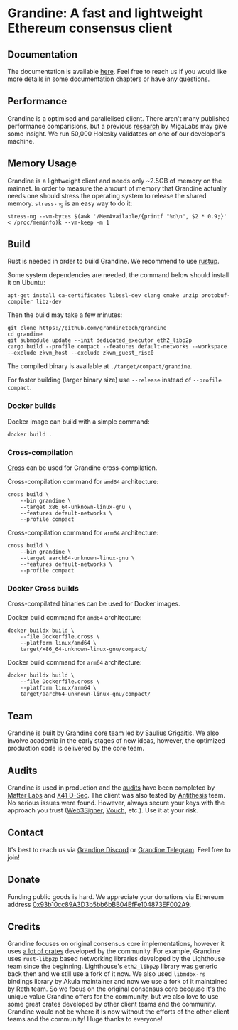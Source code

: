 # Grandine: A fast and lightweight Ethereum consensus client

## Documentation

The documentation is available [here](https://docs.grandine.io/). Feel free to reach us if you would like more details in some documentation chapters or have any questions.

## Performance

Grandine is a optimised and parallelised client. There aren't many published performance comparisions, but a previous [research](https://arxiv.org/abs/2311.05252) by MigaLabs may give some insight. We run 50,000 Holesky validators on one of our developer's machine.

## Memory Usage

Grandine is a lightweight client and needs only ~2.5GB of memory on the mainnet. In order to measure the amount of memory that Grandine actually needs one should stress the operating system to release the shared memory. `stress-ng` is an easy way to do it:

```
stress-ng --vm-bytes $(awk '/MemAvailable/{printf "%d\n", $2 * 0.9;}' < /proc/meminfo)k --vm-keep -m 1
```
## Build

Rust is needed in order to build Grandine. We recommend to use [rustup](https://rustup.rs/).

Some system dependencies are needed, the command below should install it on Ubuntu:

```
apt-get install ca-certificates libssl-dev clang cmake unzip protobuf-compiler libz-dev
```

Then the build may take a few minutes:

```shell
git clone https://github.com/grandinetech/grandine
cd grandine
git submodule update --init dedicated_executor eth2_libp2p
cargo build --profile compact --features default-networks --workspace --exclude zkvm_host --exclude zkvm_guest_risc0
```

The compiled binary is available at `./target/compact/grandine`.

For faster building (larger binary size) use `--release` instead of `--profile compact`.

### Docker builds

Docker image can build with a simple command:

```shell
docker build .
```

### Cross-compilation

[Cross](https://github.com/cross-rs/cross) can be used for Grandine cross-compilation.

Cross-compilation command for `amd64` architecture:

```shell
cross build \
    --bin grandine \
    --target x86_64-unknown-linux-gnu \
    --features default-networks \
    --profile compact
```

Cross-compilation command for `arm64` architecture:

```shell
cross build \
    --bin grandine \
    --target aarch64-unknown-linux-gnu \
    --features default-networks \
    --profile compact
```

### Docker Cross builds

Cross-compilated binaries can be used for Docker images.

Docker build command for `amd64` architecture:

```shell
docker buildx build \
    --file Dockerfile.cross \
    --platform linux/amd64 \
    target/x86_64-unknown-linux-gnu/compact/
```

Docker build command for `arm64` architecture:

```shell
docker buildx build \
    --file Dockerfile.cross \
    --platform linux/arm64 \
    target/aarch64-unknown-linux-gnu/compact/
```

## Team

Grandine is built by [Grandine core team](https://grandine.io/) led by [Saulius Grigaitis](https://twitter.com/sauliuseth).
We also involve academia in the early stages of new ideas, however, the optimized production code is delivered by the core team.

## Audits

Grandine is used in production and the [audits](/audit) have been completed by [Matter Labs](https://matter-labs.io/) and [X41 D-Sec](https://x41-dsec.de/). The client was also tested by [Antithesis](https://antithesis.com/) team. No serious issues were found. However, always secure your keys with the approach you trust ([Web3Signer](https://docs.web3signer.consensys.io), [Vouch](https://github.com/attestantio/vouch), etc.). Use it at your risk.

## Contact

It's best to reach us via [Grandine Discord](https://discord.gg/H9XCdUSyZd) or [Grandine Telegram](https://t.me/+yMHjrJanClozYzQ0). Feel free to join!

## Donate

Funding public goods is hard. We appreciate your donations via Ethereum address [0x93b10cc89A3D3b5bb6bBB04EfFe104873EF002A9](https://etherscan.io/address/0x93b10cc89A3D3b5bb6bBB04EfFe104873EF002A9).

## Credits

Grandine focuses on original consensus core implementations, however it uses [a lot of crates](Cargo.lock) developed by the community. For example, Grandine uses `rust-libp2p` based networking libraries developed by the Lighthouse team since the beginning. Lighthouse's `eth2_libp2p` library was generic back then and we still use a fork of it now. We also used `libmdbx-rs` bindings library by Akula maintainer and now we use a fork of it maintained by Reth team. So we focus on the original consensus core because it's the unique value Grandine offers for the community, but we also love to use some great crates developed by other client teams and the community. Grandine would not be where it is now without the efforts of the other client teams and the community! Huge thanks to everyone!

